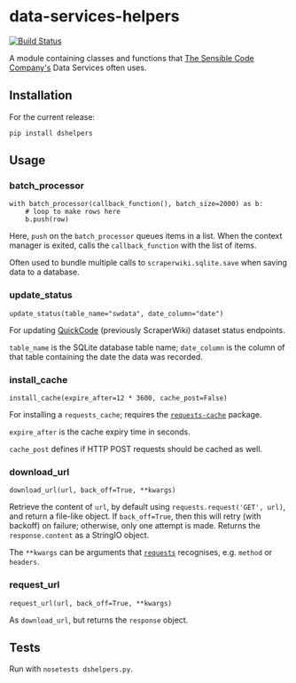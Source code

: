 data-services-helpers
=====================

[![Build Status](https://travis-ci.org/scraperwiki/data-services-helpers.svg)](https://travis-ci.org/scraperwiki/data-services-helpers)


A module containing classes and functions that [The Sensible Code Company's](http://sensiblecode.io) Data Services
often uses.

## Installation

For the current release:

```
pip install dshelpers
```

## Usage

### batch_processor

    with batch_processor(callback_function(), batch_size=2000) as b:
        # loop to make rows here
        b.push(row)

Here, `push` on the `batch_processor` queues items in a list. When the
context manager is exited, calls the `callback_function` with the list of
items.

Often used to bundle multiple calls to `scraperwiki.sqlite.save` when saving
data to a database.

### update_status

`update_status(table_name="swdata", date_column="date")`

For updating [QuickCode](https://quickcode.io) (previously ScraperWiki) dataset
status endpoints.

`table_name` is the SQLite database table name; `date_column` is the column of
that table containing the date the data was recorded.

### install_cache

`install_cache(expire_after=12 * 3600, cache_post=False)`

For installing a `requests_cache`; requires the
[`requests-cache`](https://requests-cache.readthedocs.org/) package.

`expire_after` is the cache expiry time in seconds.

`cache_post` defines if HTTP POST requests should be cached as well.

### download_url

`download_url(url, back_off=True, **kwargs)`

Retrieve the content of `url`, by default using `requests.request('GET', url)`,
and return a file-like object. If `back_off=True`, then this will retry (with
backoff) on failure; otherwise, only one attempt is made. Returns the
`response.content` as a StringIO object.

The `**kwargs` can be arguments that
[`requests`](http://docs.python-requests.org/en/latest/) recognises, e.g.
`method` or `headers`.

### request_url

`request_url(url, back_off=True, **kwargs)`

As `download_url`, but returns the `response` object.

## Tests

Run with `nosetests dshelpers.py`.
